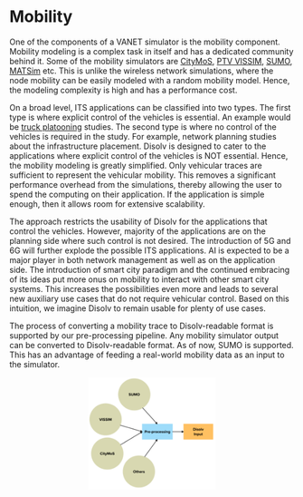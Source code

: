 # Mobility

One of the components of a VANET simulator is the mobility component.
Mobility modeling is a complex task in itself and has a dedicated community behind it.
Some of the mobility simulators are [CityMoS](https://citymos.net/), [PTV VISSIM](https://www.ptvgroup.com/en/products/ptv-vissim),
[SUMO](https://sumo.dlr.de/docs/index.html), [MATSim](https://www.matsim.org/) etc.
This is unlike the wireless network simulations, where the node mobility can be easily modeled with a random mobility model.
Hence, the modeling complexity is high and has a performance cost.

On a broad level, ITS applications can be classified into two types.
The first type is where explicit control of the vehicles is essential.
An example would be [truck platooning](https://ieeexplore.ieee.org/abstract/document/8280871) studies.
The second type is where no control of the vehicles is required in the study.
For example, network planning studies about the infrastructure placement.
Disolv is designed to cater to the applications where explicit control of the vehicles is NOT essential.
Hence, the mobility modeling is greatly simplified.
Only vehicular traces are sufficient to represent the vehicular mobility.
This removes a significant performance overhead from the simulations, thereby allowing the user to spend the computing on their application.
If the application is simple enough, then it allows room for extensive scalability.

The approach restricts the usability of Disolv for the applications that control the vehicles.
However, majority of the applications are on the planning side where such control is not desired. 
The introduction of 5G and 6G will further explode the possible ITS applications.
AI is expected to be a major player in both network management as well as on the application side.
The introduction of smart city paradigm and the continued embracing of its ideas put more onus on mobility to interact with other smart city systems.
This increases the possibilities even more and leads to several new auxiliary use cases that do not require vehicular control.
Based on this intuition, we imagine Disolv to remain usable for plenty of use cases.

The process of converting a mobility trace to Disolv-readable format is supported by our pre-processing pipeline.
Any mobility simulator output can be converted to Disolv-readable format. 
As of now, SUMO is supported.
This has an advantage of feeding a real-world mobility data as an input to the simulator.

<p align="center">
  <img style="max-width: 45%; height: auto;" src="../resources/images/design/mobility-pre.png">
</p>
